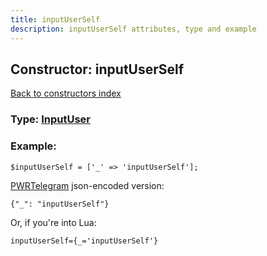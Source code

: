 ```yaml
---
title: inputUserSelf
description: inputUserSelf attributes, type and example
---
```

## Constructor: inputUserSelf  
[Back to constructors index](index.md)






### Type: [InputUser](../types/InputUser.md)


### Example:

```
$inputUserSelf = ['_' => 'inputUserSelf'];
```  

[PWRTelegram](https://pwrtelegram.xyz) json-encoded version:

```
{"_": "inputUserSelf"}
```


Or, if you're into Lua:  


```
inputUserSelf={_='inputUserSelf'}

```


